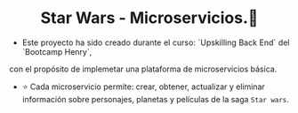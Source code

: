  <h1 align="center">Star Wars - Microservicios.🌌 </h1>


* <p align = "justify"> Este proyecto ha sido creado durante el curso: `Upskilling Back End` del `Bootcamp Henry`, 
con el propósito de implemetar una plataforma de microservicios básica. 
</p>

* ⭐ Cada microservicio permite: crear, obtener, actualizar y eliminar información sobre personajes, planetas
y películas de la saga `Star wars`.

 <br />
